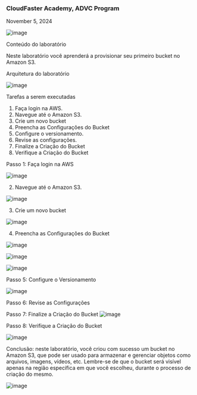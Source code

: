 <h3>CloudFaster Academy, ADVC Program</h3>
<p>November 5, 2024<br></p>

![image](https://github.com/user-attachments/assets/eb99cf4b-84cd-4bdf-abcc-ba7ae6436a3c)

Conteúdo do laboratório

Neste laboratório você aprenderá a provisionar seu primeiro bucket no Amazon S3.



Arquitetura do laboratório

![image](https://github.com/user-attachments/assets/a9b97665-4bd5-48e6-bea8-d0083d639290)

Tarefas a serem executadas

1. Faça login na AWS.
2. Navegue até o Amazon S3.
3. Crie um novo bucket
4. Preencha as Configurações do Bucket
5. Configure o versionamento. 
6. Revise as configurações.
7. Finalize a Criação do Bucket
8. Verifique a Criação do Bucket




Passo 1: Faça login na AWS

![image](https://github.com/user-attachments/assets/1d695c60-de1f-4ef4-b8bb-a06432c3d916)

2. Navegue até o Amazon S3.

![image](https://github.com/user-attachments/assets/471abf55-a774-4f2e-bf05-e75abc54d2d6)

3. Crie um novo bucket

![image](https://github.com/user-attachments/assets/bd809f4b-5001-4ee5-a3bb-59b3d5fa9ffd)

4. Preencha as Configurações do Bucket

![image](https://github.com/user-attachments/assets/58ca2466-0435-44e1-8d2e-ae174af46e6b)

![image](https://github.com/user-attachments/assets/edb461b9-f4d7-4a14-9997-a818a5b282d2)

![image](https://github.com/user-attachments/assets/0efbb9a4-e341-4057-a526-7d67e3a7ea2f)

Passo 5: Configure o Versionamento

![image](https://github.com/user-attachments/assets/96c8b226-2cf7-45c5-90fe-fd20ee725719)


Passo 6: Revise as Configurações

Passo 7: Finalize a Criação do Bucket
![image](https://github.com/user-attachments/assets/9cc52109-1e70-4aff-afe7-11ad88c3d05c)


Passo 8: Verifique a Criação do Bucket

![image](https://github.com/user-attachments/assets/612ddf5c-9453-4d46-a1ef-fbb0228257dc)


<p>Conclusão: neste laboratório, você criou com sucesso um bucket no Amazon S3, que pode ser usado para armazenar e gerenciar objetos como arquivos, imagens, vídeos, etc. Lembre-se de que o bucket será visível apenas na região específica em que você escolheu, durante o processo de criação do mesmo.</p>

![image](https://github.com/user-attachments/assets/5d140cd1-a580-4d94-ba86-6b4d9acdccf0)




